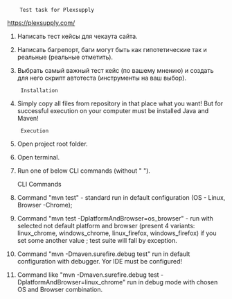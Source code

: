         Test task for Plexsupply

https://plexsupply.com/

1. Написать тест кейсы для чекаута сайта.
2. Написать багрепорт, баги могут быть как гипотетические так и реальные (реальные отметить).
3. Выбрать самый важный тест кейс (по вашему мнению) и создать для него скрипт автотеста (инструменты на ваш выбор).


        Installation
1. Simply copy all files from repository in that place what you want! But for successful execution
on your computer must be installed Java and Maven!  


        Execution
1. Open project root folder.
2. Open terminal.
3. Run one of below CLI commands (without " ").


    CLI Commands
1. Command "mvn test" - standard run in default configuration (OS - Linux, Browser -Chrome);
2. Command "mvn test -DplatformAndBrowser=os_browser" - run with selected not default platform and browser
(present 4 variants: linux_chrome, windows_chrome, linux_firefox, windows_firefox) if you set some another value ;
test suite will fall by exception.
3. Command "mvn -Dmaven.surefire.debug test" run in default configuration with debugger. Yor IDE
must be configured!
4. Command like "mvn -Dmaven.surefire.debug test -DplatformAndBrowser=linux_chrome" run in debug mode with chosen
OS and Browser combination.